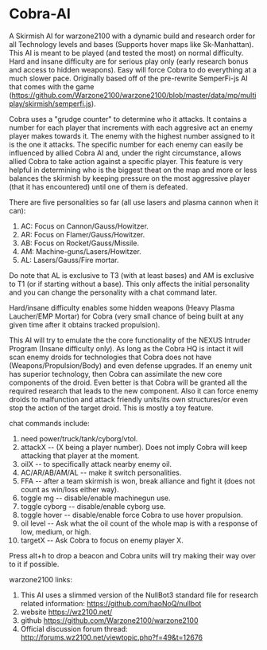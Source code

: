 # Cobra-AI
A Skirmish AI for warzone2100 with a dynamic build and research order for all Technology levels and bases (Supports hover maps like Sk-Manhattan). This AI is meant to be played (and tested the most) on normal difficulty. Hard and insane difficulty are for serious play only (early research bonus and access to hidden weapons). Easy will force Cobra to do everything at a much slower pace. Originally based off of the pre-rewrite SemperFi-js AI that comes with the game (https://github.com/Warzone2100/warzone2100/blob/master/data/mp/multiplay/skirmish/semperfi.js).

Cobra uses a "grudge counter" to determine who it attacks. It contains a number for each player that increments with each aggresive act an enemy player makes towards it. The enemy with the highest number assigned to it is the one it attacks. The specific number for each enemy can easily be influenced by allied Cobra AI and, under the right circumstance, allows allied Cobra to take action against a specific player. This feature is very helpful in determining who is the biggest theat on the map and more or less balances the skirmish by keeping pressure on the most aggressive player (that it has encountered) until one of them is defeated.

There are five personalities so far (all use lasers and plasma cannon when it can):

1. AC: Focus on Cannon/Gauss/Howitzer.
2. AR: Focus on Flamer/Gauss/Howitzer.
3. AB: Focus on Rocket/Gauss/Missile.
4. AM: Machine-guns/Lasers/Howitzer.
5. AL: Lasers/Gauss/Fire mortar.

Do note that AL is exclusive to T3 (with at least bases) and AM is exclusive to T1 (or if starting without a base). This only affects the initial personality and you can change the personality with a chat command later.

Hard/insane difficulty enables some hidden weapons (Heavy Plasma Laucher/EMP Mortar) for Cobra (very small chance of being built at any given time after it obtains tracked propulsion).

This AI will try to emulate the the core functionality of the NEXUS Intruder Program (Insane difficulty only). As long as the Cobra HQ is intact it will scan enemy droids for technologies that Cobra does not have (Weapons/Propulsion/Body) and even defense upgrades. If an enemy unit has superior technology, then Cobra can assimilate the new core components of the droid. Even better is that Cobra will be granted all the required research that leads to the new component. Also it can force enemy droids to malfunction and attack friendly units/its own structures/or even stop the action of the target droid. This is mostly a toy feature.


chat commands include: 
1. need power/truck/tank/cyborg/vtol.
2. attackX -- (X being a player number). Does not imply Cobra will keep attacking that player at the moment.
3. oilX -- to specifically attack nearby enemy oil. 
4. AC/AR/AB/AM/AL -- make it switch personalities.
5. FFA -- after a team skirmish is won, break alliance and fight it (does not count as win/loss either way).
6. toggle mg -- disable/enable machinegun use.
7. toggle cyborg -- disable/enable cyborg use.
8. toggle hover -- disable/enable force Cobra to use hover propulsion.
9. oil level -- Ask what the oil count of the whole map is with a response of low, medium, or high.
10. targetX -- Ask Cobra to focus on enemy player X.

Press alt+h to drop a beacon and Cobra units will try making their way over to it if possible.

warzone2100 links:
1. This AI uses a slimmed version of the NullBot3 standard file for research related information: https://github.com/haoNoQ/nullbot
2. website https://wz2100.net/
3. github https://github.com/Warzone2100/warzone2100
4. Official discussion forum thread: http://forums.wz2100.net/viewtopic.php?f=49&t=12676
